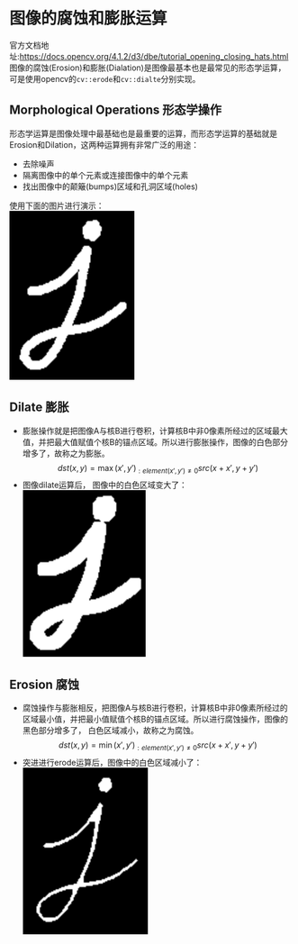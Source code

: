 # 图像的腐蚀和膨胀运算
官方文档地址:https://docs.opencv.org/4.1.2/d3/dbe/tutorial_opening_closing_hats.html
图像的腐蚀(Erosion)和膨胀(Dialation)是图像最基本也是最常见的形态学运算，可是使用opencv的`cv::erode`和`cv::dialte`分别实现。

## Morphological Operations 形态学操作
形态学运算是图像处理中最基础也是最重要的运算，而形态学运算的基础就是Erosion和Dilation，这两种运算拥有非常广泛的用途：  
- 去除噪声
- 隔离图像中的单个元素或连接图像中的单个元素
- 找出图像中的颠簸(bumps)区域和孔洞区域(holes)

使用下面的图片进行演示：  
    ![image](./res/pastimg-2020-02-18-04-10-21.png)

## Dilate 膨胀
- 膨胀操作就是把图像A与核B进行卷积，计算核B中非0像素所经过的区域最大值，并把最大值赋值个核B的锚点区域。所以进行膨胀操作，图像的白色部分增多了，故称之为膨胀。  
    $$
        dst(x, y) = \max(x', y')_{: element(x', y')\neq0}src(x+x', y+y')
    $$
- 图像dilate运算后， 图像中的白色区域变大了：  
    ![Dilateion](./res/pastimg-2020-02-18-04-26-55.png)

## Erosion 腐蚀
- 腐蚀操作与膨胀相反，把图像A与核B进行卷积，计算核B中非0像素所经过的区域最小值，并把最小值赋值个核B的锚点区域。所以进行腐蚀操作，图像的黑色部分增多了， 白色区域减小，故称之为腐蚀。
    $$
        dst(x, y) = \min(x', y')_{: element(x', y')\neq0}src(x+x', y+y')
    $$
- 突进进行erode运算后，图像中的白色区域减小了：  
    ![Erosion](./res/pastimg-2020-02-18-04-29-39.png)
